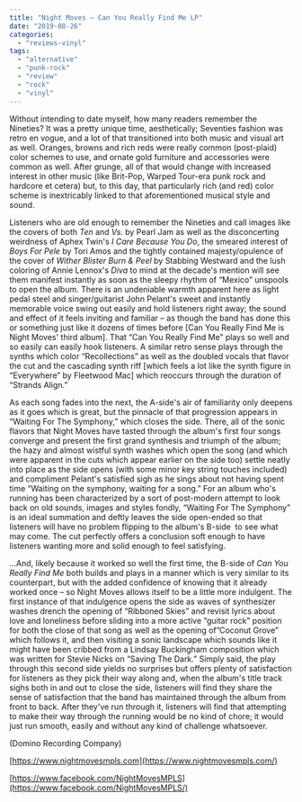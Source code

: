 ```yaml
---
title: "Night Moves – Can You Really Find Me LP"
date: "2019-08-26"
categories: 
  - "reviews-vinyl"
tags: 
  - "alternative"
  - "punk-rock"
  - "review"
  - "rock"
  - "vinyl"
---
```


Without intending to date myself, how many readers remember the Nineties? It was a pretty unique time, aesthetically; Seventies fashion was retro en vogue, and a lot of that transitioned into both music and visual art as well. Oranges, browns and rich reds were really common (post-plaid) color schemes to use, and ornate gold furniture and accessories were common as well. After grunge, all of that would change with increased interest in other music (like Brit-Pop, Warped Tour-era punk rock and hardcore et cetera) but, to this day, that particularly rich (and red) color scheme is inextricably linked to that aforementioned musical style and sound.

Listeners who are old enough to remember the Nineties and call images like the covers of both _Ten_ and _Vs._ by Pearl Jam as well as the disconcerting weirdness of Aphex Twin's _I Care Because You Do_, the smeared interest of _Boys For Pele_ by Tori Amos and the tightly contained majesty/opulence of the cover of _Wither Blister Burn & Peel_ by Stabbing Westward and the lush coloring of Annie Lennox's _Diva_ to mind at the decade's mention will see them manifest instantly as soon as the sleepy rhythm of “Mexico” unspools to open the album. There is an undeniable warmth apparent here as light pedal steel and singer/guitarist John Pelant's sweet and instantly memorable voice swing out easily and hold listeners right away; the sound and effect of it feels inviting and familiar – as though the band has done this or something just like it dozens of times before \[Can You Really Find Me is Night Moves' third album\]. That “Can You Really Find Me” plays so well and so easily can easily hook listeners. A similar retro sense plays through the synths which color “Recollections” as well as the doubled vocals that flavor the cut and the cascading synth riff \[which feels a lot like the synth figure in “Everywhere” by Fleetwood Mac\] which reoccurs through the duration of “Strands Align.”

As each song fades into the next, the A-side's air of familiarity only deepens as it goes which is great, but the pinnacle of that progression appears in “Waiting For The Symphony,” which closes the side. There, all of the sonic flavors that Night Moves have tasted through the album's first four songs converge and present the first grand synthesis and triumph of the album; the hazy and almost wistful synth washes which open the song (and which were apparent in the cuts which appear earlier on the side too) settle neatly into place as the side opens (with some minor key string touches included) and compliment Pelant's satisfied sigh as he sings about not having spent time “Waiting on the symphony, waiting for a song.” For an album who's running has been characterized by a sort of post-modern attempt to look back on old sounds, images and styles fondly, “Waiting For The Symphony” is an ideal summation and deftly leaves the side open-ended so that listeners will have no problem flipping to the album's B-side  to see what may come. The cut perfectly offers a conclusion soft enough to have listeners wanting more and solid enough to feel satisfying.

...And, likely because it worked so well the first time, the B-side of _Can You Really Find Me_ both builds and plays in a manner which is very similar to its counterpart, but with the added confidence of knowing that it already worked once – so Night Moves allows itself to be a little more indulgent. The first instance of that indulgence opens the side as waves of synthesizer washes drench the opening of “Ribboned Skies” and revisit lyrics about love and loneliness before sliding into a more active “guitar rock” position for both the close of that song as well as the opening of”Coconut Grove” which follows it, and then visiting a sonic landscape which sounds like it might have been cribbed from a Lindsay Buckingham composition which was written for Stevie Nicks on “Saving The Dark.” Simply said, the play through this second side yields no surprises but offers plenty of satisfaction for listeners as they pick their way along and, when the album's title track sighs both in and out to close the side, listeners will find they share the sense of satisfaction that the band has maintained through the album from front to back. After they've run through it, listeners will find that attempting to make their way through the running would be no kind of chore; it would just run smooth, easily and without any kind of challenge whatsoever. 

(Domino Recording Company)

[https://www.nightmovesmpls.com](https://www.nightmovesmpls.com/)

[https://www.facebook.com/NightMovesMPLS](https://www.facebook.com/NightMovesMPLS/)
